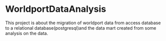 # WorldportDataAnalysis
This project is about the migration of worldport data from access database to a relational database(postgresql)and the data mart created from some analysis on the data.
